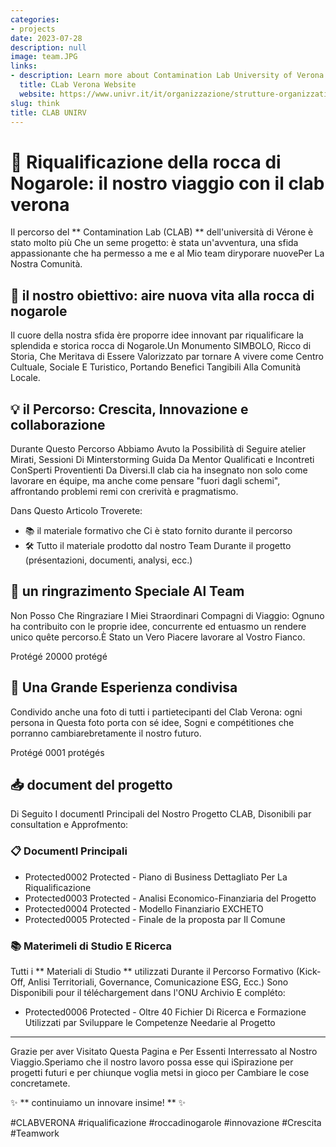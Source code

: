 ```yaml
---
categories:
- projects
date: 2023-07-28
description: null
image: team.JPG
links:
- description: Learn more about Contamination Lab University of Verona
  title: CLab Verona Website
  website: https://www.univr.it/it/organizzazione/strutture-organizzative/uffici-amministrativi/area-ricerca-trasferimento-tecnologico-e-terza-missione/ufficio-ricerca-e-terza-missione/contamination-lab
slug: think
title: CLAB UNIRV
---
```


<!-- hash: 4b32773eee31 -->
# 🚀 Riqualificazione della rocca di Nogarole: il nostro viaggio con il clab verona

Il percorso del ** Contamination Lab (CLAB) ** dell'università di Vérone è stato molto più Che un seme progetto: è stata un'avventura, una sfida appassionante che ha permesso a me e al Mio team diryporare nuovePer La Nostra Comunità.

## 🌿 il nostro obiettivo: aire nuova vita alla rocca di nogarole

Il cuore della nostra sfida ère proporre idee innovant par riqualificare la splendida e storica rocca di Nogarole.Un Monumento SIMBOLO, Ricco di Storia, Che Meritava di Essere Valorizzato par tornare A vivere come Centro Cultuale, Sociale E Turistico, Portando Benefici Tangibili Alla Comunità Locale.

## 💡 il Percorso: Crescita, Innovazione e collaborazione

Durante Questo Percorso Abbiamo Avuto la Possibilità di Seguire atelier Mirati, Sessioni Di Minterstorming Guida Da Mentor Qualificati e Incontreti ConSperti Proventienti Da Diversi.Il clab cia ha insegnato non solo come lavorare en équipe, ma anche come pensare "fuori dagli schemi", affrontando problemi remi con crerività e pragmatismo.

Dans Questo Articolo Troverete:

- 📚 il materiale formativo che Ci è stato fornito durante il percorso
- 🛠️ Tutto il materiale prodotto dal nostro Team Durante il progetto (présentazioni, documenti, analysi, ecc.)

## 🎉 un ringrazimento Speciale Al Team

Non Posso Che Ringraziare I Miei Straordinari Compagni di Viaggio: Ognuno ha contribuito con le proprie idee, concurrente ed entuasmo un rendere unico quête percorso.È Stato un Vero Piacere lavorare al Vostro Fianco.

Protégé 20000 protégé

## 🌟 Una Grande Esperienza condivisa

Condivido anche una foto di tutti i partietecipanti del Clab Verona: ogni persona in Questa foto porta con sé idee, Sogni e compétitiones che porranno cambiarebretamente il nostro futuro.

Protégé 0001 protégés

## 📥 document del progetto

Di Seguito I documentI Principali del Nostro Progetto CLAB, Disonibili par consultation e Approfmento:

### 📋 DocumentI Principali

- Protected0002 Protected - Piano di Business Dettagliato Per La Riqualificazione
- Protected0003 Protected - Analisi Economico-Finanziaria del Progetto
- Protected0004 Protected - Modello Finanziario EXCHETO
- Protected0005 Protected - Finale de la proposta par Il Comune

### 📚 Materimeli di Studio E Ricerca

Tutti i ** Materiali di Studio ** utilizzati Durante il Percorso Formativo (Kick-Off, Anlisi Territoriali, Governance, Comunicazione ESG, Ecc.) Sono Disponibili pour il téléchargement dans l'ONU Archivio E compléto:

- Protected0006 Protected - Oltre 40 Fichier Di Ricerca e Formazione Utilizzati par Sviluppare le Competenze Needarie al Progetto

---

Grazie per aver Visitato Questa Pagina e Per Essenti Interressato al Nostro Viaggio.Speriamo che il nostro lavoro possa esse qui iSpirazione per progetti futuri e per chiunque voglia metsi in gioco per Cambiare le cose concretamete.

✨ ** continuiamo un innovare insime! ** ✨

#CLABVERONA #riqualificazione #roccadinogarole #innovazione #Crescita #Teamwork